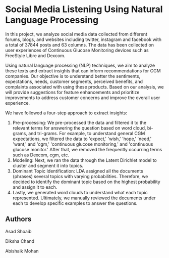 # Social Media Listening Using Natural Language Processing

In this project, we analyze social media data collected from different forums, blogs, and websites including twitter, instagram and facebook with a total of 37844 posts and 63 columns. The data has been collected on user experiences of Continuous Glucose Monitoring devices such as FreeStyle Libre and Dexcom.

Using natural language processing (NLP) techniques, we aim to analyze these texts and extract insights that can inform recommendations for CGM companies. Our objective is to understand better the sentiments, expectations, needs, customer segments, perceived benefits, and complaints associated with using these products. Based on our analysis, we will provide suggestions for feature enhancements and prioritize improvements to address customer concerns and improve the overall user experience.

We have followed a four-step approach to extract insights:
1. Pre-processing: We pre-processed the data and filtered it to the relevant terms for answering the question based on word cloud, bi-grams, and tri-grams. For example, to understand general CGM expectations, we filtered the data to 'expect,' 'wish,' 'hope,' 'need,' 'want,' and 'cgm,' 'continuous glucose monitoring,' and 'continuous glucose monitor.' After that, we removed the frequently occurring terms such as Dexcom, cgm, etc.
2. Modeling: Next, we ran the data through the Latent Dirichlet model to cluster and segment it into topics.
3. Dominant Topic Identification: LDA assigned all the documents (phrases) several topics with varying probabilities. Therefore, we decided to identify the dominant topic based on the highest probability and assign it to each.
4. Lastly, we generated word clouds to understand what each topic represented. Ultimately, we manually reviewed the documents under each to develop specific examples to answer the questions.

## Authors
Asad Shoaib

Diksha Chand

Abishaik Mohan

